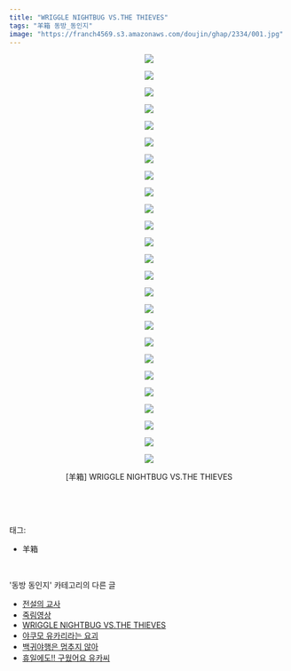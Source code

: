 ```yaml
---
title: "WRIGGLE NIGHTBUG VS.THE THIEVES"
tags: "羊箱 동방_동인지"
image: "https://franch4569.s3.amazonaws.com/doujin/ghap/2334/001.jpg"
---
```

<div class="article">
<p style="text-align: center; clear: none; float: none;"><img src="{{ site.imgserver2 }}/ghap/2334/001.jpg"/></p>
<p style="text-align: center; clear: none; float: none;"><img src="{{ site.imgserver2 }}/ghap/2334/002.jpg"/></p>
<p style="text-align: center; clear: none; float: none;"><img src="{{ site.imgserver2 }}/ghap/2334/003.jpg"/></p>
<p style="text-align: center; clear: none; float: none;"><img src="{{ site.imgserver2 }}/ghap/2334/004.jpg"/></p>
<p style="text-align: center; clear: none; float: none;"><img src="{{ site.imgserver2 }}/ghap/2334/005.jpg"/></p>
<p style="text-align: center; clear: none; float: none;"><img src="{{ site.imgserver2 }}/ghap/2334/006.jpg"/></p>
<p style="text-align: center; clear: none; float: none;"><img src="{{ site.imgserver2 }}/ghap/2334/007.jpg"/></p>
<p style="text-align: center; clear: none; float: none;"><img src="{{ site.imgserver2 }}/ghap/2334/008.jpg"/></p>
<p style="text-align: center; clear: none; float: none;"><img src="{{ site.imgserver2 }}/ghap/2334/009.jpg"/></p>
<p style="text-align: center; clear: none; float: none;"><img src="{{ site.imgserver2 }}/ghap/2334/010.jpg"/></p>
<p style="text-align: center; clear: none; float: none;"><img src="{{ site.imgserver2 }}/ghap/2334/011.jpg"/></p>
<p style="text-align: center; clear: none; float: none;"><img src="{{ site.imgserver2 }}/ghap/2334/012.jpg"/></p>
<p style="text-align: center; clear: none; float: none;"><img src="{{ site.imgserver2 }}/ghap/2334/013.jpg"/></p>
<p style="text-align: center; clear: none; float: none;"><img src="{{ site.imgserver2 }}/ghap/2334/014.jpg"/></p>
<p style="text-align: center; clear: none; float: none;"><img src="{{ site.imgserver2 }}/ghap/2334/015.jpg"/></p>
<p style="text-align: center; clear: none; float: none;"><img src="{{ site.imgserver2 }}/ghap/2334/016.jpg"/></p>
<p style="text-align: center; clear: none; float: none;"><img src="{{ site.imgserver2 }}/ghap/2334/017.jpg"/></p>
<p style="text-align: center; clear: none; float: none;"><img src="{{ site.imgserver2 }}/ghap/2334/018.jpg"/></p>
<p style="text-align: center; clear: none; float: none;"><img src="{{ site.imgserver2 }}/ghap/2334/019.jpg"/></p>
<p style="text-align: center; clear: none; float: none;"><img src="{{ site.imgserver2 }}/ghap/2334/020.jpg"/></p>
<p style="text-align: center; clear: none; float: none;"><img src="{{ site.imgserver2 }}/ghap/2334/021.jpg"/></p>
<p style="text-align: center; clear: none; float: none;"><img src="{{ site.imgserver2 }}/ghap/2334/022.jpg"/></p>
<p style="text-align: center; clear: none; float: none;"><img src="{{ site.imgserver2 }}/ghap/2334/023.jpg"/></p>
<p style="text-align: center; clear: none; float: none;"><img src="{{ site.imgserver2 }}/ghap/2334/024.jpg"/></p>
<p style="text-align: center; clear: none; float: none;"><img src="{{ site.imgserver2 }}/ghap/2334/025.jpg"/></p>
<p style="text-align: center; clear: none; float: none;">[羊箱] WRIGGLE NIGHTBUG VS.THE THIEVES</p>
<p><br/></p>
</div><br/>
<div class="tagTrail">
<p>태그: </p>
<ul>
<li>羊箱</li>
</ul>
</div><br/>
<div class="another">
<p>'동방 동인지' 카테고리의 다른 글</p>
<ul>
<li><a href="/ghap_2336">전설의 교사</a></li>
<li><a href="/ghap_2335">죽림영상</a></li>
<li><a href="/ghap_2334">WRIGGLE NIGHTBUG VS.THE THIEVES</a></li>
<li><a href="/ghap_2332">야쿠모 유카리라는 요괴</a></li>
<li><a href="/ghap_2331">백귀야행은 멈추지 않아</a></li>
<li><a href="/ghap_2329">휴일에도!! 구웠어요 유카씨</a></li>
</ul>
</div><br/>
<div class="cb_module cb_fluid">
<div class="cb_wrt cb_profile">
</div><!-- commentList close -->
</div><br/>
